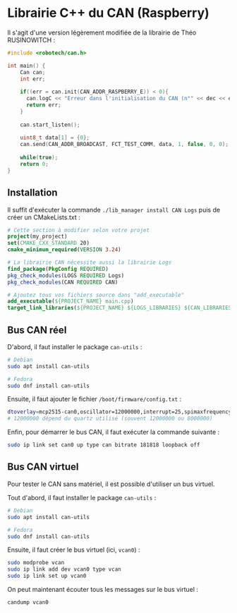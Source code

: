 # Librairie C++ du CAN (Raspberry)

Il s'agit d'une version légèrement modifiée de la librairie de Théo RUSINOWITCH :
```c++
#include <robotech/can.h>

int main() {
    Can can;
    int err;
    
    if((err = can.init(CAN_ADDR_RASPBERRY_E)) < 0){
      can.logC << "Erreur dans l'initialisation du CAN (n°" << dec << err << ")" << mendl;
      return err;
    }
    
    can.start_listen();
    
    uint8_t data[1] = {0};
    can.send(CAN_ADDR_BROADCAST, FCT_TEST_COMM, data, 1, false, 0, 0);
    
    while(true);
    return 0;
}
```

## Installation

Il suffit d'exécuter la commande `./lib_manager install CAN Logs` puis de créer un CMakeLists.txt :
```cmake
# Cette section à modifier selon votre projet
project(my_project)
set(CMAKE_CXX_STANDARD 20)
cmake_minimum_required(VERSION 3.24)

# La librairie CAN nécessite aussi la librairie Logs
find_package(PkgConfig REQUIRED)
pkg_check_modules(LOGS REQUIRED Logs)
pkg_check_modules(CAN REQUIRED CAN)

# Ajoutez tous vos fichiers source dans "add_executable"
add_executable(${PROJECT_NAME} main.cpp)
target_link_libraries(${PROJECT_NAME} ${LOGS_LIBRARIES} ${CAN_LIBRARIES})
```

## Bus CAN réel

D'abord, il faut installer le package `can-utils` :
```bash
# Debian
sudo apt install can-utils

# Fedora
sudo dnf install can-utils
```

Ensuite, il faut ajouter le fichier `/boot/firmware/config.txt` :
```bash
dtoverlay=mcp2515-can0,oscillator=12000000,interrupt=25,spimaxfrequency=2000000
# 12000000 dépend du quartz utilisé (souvent 12000000 ou 8000000)
```

Enfin, pour démarrer le bus CAN, il faut exécuter la commande suivante :
```bash
sudo ip link set can0 up type can bitrate 181818 loopback off
```

## Bus CAN virtuel

Pour tester le CAN sans matériel, il est possible d'utiliser un bus virtuel.<br>

Tout d'abord, il faut installer le package `can-utils` :
```bash
# Debian
sudo apt install can-utils

# Fedora
sudo dnf install can-utils
```

Ensuite, il faut créer le bus virtuel (ici, `vcan0`) :
```bash
sudo modprobe vcan
sudo ip link add dev vcan0 type vcan
sudo ip link set up vcan0
```

On peut maintenant écouter tous les messages sur le bus virtuel :
```bash
candump vcan0
```